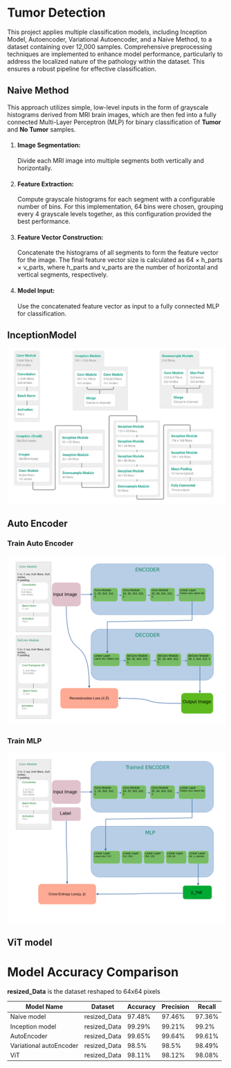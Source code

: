 # Tumor Detection
This project applies multiple classification models, including Inception Model,
Autoencoder, Variational Autoencoder, and a Naive Method, to a dataset containing
over 12,000 samples. Comprehensive preprocessing techniques are implemented to enhance
model performance, particularly to address the localized nature of the pathology within
the dataset. This ensures a robust pipeline for effective classification.

## Naive Method
This approach utilizes simple, low-level inputs in the form of grayscale histograms derived
from MRI brain images, which are then fed into a fully connected Multi-Layer Perceptron (MLP)
for binary classification of **Tumor** and **No Tumor** samples.

1. #### Image Segmentation:
    Divide each MRI image into multiple segments both vertically and horizontally.

2. #### Feature Extraction:
    Compute grayscale histograms for each segment with a configurable number of bins.
For this implementation, 64 bins were chosen, grouping every 4 grayscale levels together,
as this configuration provided the best performance.

3. #### Feature Vector Construction:
    Concatenate the histograms of all segments to form the feature vector for the image.
The final feature vector size is calculated as 64 × h_parts × v_parts, where h_parts 
and v_parts are the number of horizontal and vertical segments, respectively.

4. #### Model Input:
    Use the concatenated feature vector as input to a fully connected MLP for classification.

## InceptionModel
![Inception Module](InceptionModel.png)

## Auto Encoder  
### Train Auto Encoder
![Auto Encoder](Auto%20Encoder.png)
###  Train MLP 
![MLP](Auto%20Encoder_MLP.png)

## ViT model


# Model Accuracy Comparison
**resized_Data** is the dataset reshaped to 64x64 pixels

| Model Name              | Dataset      | Accuracy | Precision | Recall |
|-------------------------|--------------|----------|-----------|--------|
| Naive model             | resized_Data | 97.48%   | 97.46%    | 97.36% |
| Inception model         | resized_Data | 99.29%   | 99.21%    | 99.2%  |
| AutoEncoder             | resized_Data | 99.65%   | 99.64%    | 99.61% |
| Variational autoEncoder | resized_Data | 98.5%    | 98.5%     | 98.49% |
| ViT                     | resized_Data | 98.11%   | 98.12%     | 98.08% |

